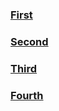 ### [First](https://outdatedlasagna.github.io/HTMLCSSJS/My_Site/)
### [Second](https://outdatedlasagna.github.io/HTMLCSSJS/Dicee_Game/)
### [Third](https://outdatedlasagna.github.io/HTMLCSSJS/Drum_Kit_Project/)
### [Fourth](https://outdatedlasagna.github.io/HTMLCSSJS/Simon_Game/)






